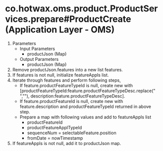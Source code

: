 # co.hotwax.oms.product.ProductServices.prepare#ProductCreate (Application Layer - OMS)
1. Parameters
    * Input Parameters
        * productJson (Map)
    * Output Parameters
        * productJson (Map)
2. Remove productJson.features into a new list features.
3. If features is not null, initialize featureAppls list.
4. Iterate through features and perform following steps,
    * If feature.productFeatureTypeId is null, create new with [productFeatureTypeId:feature.productFeatureTypeDesc.replace(" ",""), description:feature.productFeatureTypeDesc].
    * If feature.productFeatureId is null, create new with feature.description and productFeatureTypeId returned in above step.
    * Prepare a map with following values and add to featureAppls list
        * productFeatureId
        * productFeatureApplTypeId
        * sequenceNum = selectableFeature.position
        * fromDate = nowTimestamp
5. If featureAppls is not null, add it to productJson map.